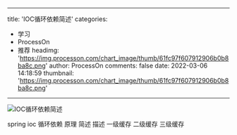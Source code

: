 
---
title: 'IOC循环依赖简述'
categories: 
 - 学习
 - ProcessOn
 - 推荐
headimg: 'https://img.processon.com/chart_image/thumb/61fc97f607912906b0b8ba8c.png'
author: ProcessOn
comments: false
date: 2022-03-06 14:18:59
thumbnail: 'https://img.processon.com/chart_image/thumb/61fc97f607912906b0b8ba8c.png'
---

<div>   
<img class="thumb" alt="IOC循环依赖简述" src="https://img.processon.com/chart_image/thumb/61fc97f607912906b0b8ba8c.png" referrerpolicy="no-referrer">
<p>spring ioc 循环依赖 原理 简述 描述 一级缓存 二级缓存 三级缓存</p>  
</div>
            